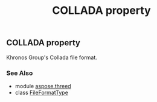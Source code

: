 ﻿---
title: COLLADA property
second_title: Aspose.3D for Python via .NET API References
description: 
type: docs
weight: 60
url: /python-net/aspose.threed/fileformattype/collada/
is_root: false
---

## COLLADA property


Khronos Group's Collada file format.

### See Also
* module [aspose.threed](../../)
* class [FileFormatType](/3d/python-net/aspose.threed/fileformattype)
